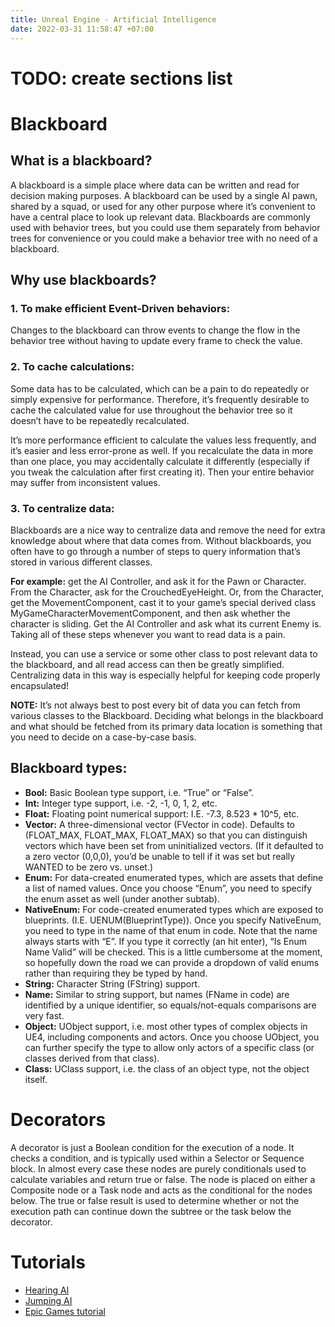 ```yaml
---
title: Unreal Engine - Artificial Intelligence
date: 2022-03-31 11:58:47 +07:00
---
```


# TODO: create sections list

# Blackboard
## What is a blackboard?
A blackboard is a simple place where data can be written and read for decision making purposes. A blackboard can be used by a single AI pawn, shared by a squad, or used for any other purpose where it’s convenient to have a central place to look up relevant data. Blackboards are commonly used with behavior trees, but you could use them separately from behavior trees for convenience or you could make a behavior tree with no need of a blackboard.

## Why use blackboards?
### 1. To make efficient Event-Driven behaviors:
Changes to the blackboard can throw events to change the flow in the behavior tree without having to update every frame to check the value.

### 2. To cache calculations:
Some data has to be calculated, which can be a pain to do repeatedly or simply expensive for performance. Therefore, it’s frequently desirable to cache the calculated value for use throughout the behavior tree so it doesn’t have to be repeatedly recalculated.

It’s more performance efficient to calculate the values less frequently, and it’s easier and less error-prone as well. If you recalculate the data in more than one place, you may accidentally calculate it differently (especially if you tweak the calculation after first creating it). Then your entire behavior may suffer from inconsistent values.

### 3. To centralize data:
Blackboards are a nice way to centralize data and remove the need for extra knowledge about where that data comes from. Without blackboards, you often have to go through a number of steps to query information that’s stored in various different classes.

**For example:** get the AI Controller, and ask it for the Pawn or Character. From the Character, ask for the CrouchedEyeHeight. Or, from the Character, get the MovementComponent, cast it to your game’s special derived class MyGameCharacterMovementComponent, and then ask whether the character is sliding. Get the AI Controller and ask what its current Enemy is. Taking all of these steps whenever you want to read data is a pain.

Instead, you can use a service or some other class to post relevant data to the blackboard, and all read access can then be greatly simplified. Centralizing data in this way is especially helpful for keeping code properly encapsulated!

**NOTE:** It’s not always best to post every bit of data you can fetch from various classes to the Blackboard. Deciding what belongs in the blackboard and what should be fetched from its primary data location is something that you need to decide on a case-by-case basis. 

## Blackboard types:
- **Bool:** Basic Boolean type support, i.e. “True” or “False”.
- **Int:** Integer type support, i.e. -2, -1, 0, 1, 2, etc.
- **Float:** Floating point numerical support: I.E. -7.3, 8.523 * 10^5, etc.
- **Vector:** A three-dimensional vector (FVector in code). Defaults to (FLOAT_MAX, FLOAT_MAX, FLOAT_MAX) so that you can distinguish vectors which have been set from uninitialized vectors. (If it defaulted to a zero vector (0,0,0), you’d be unable to tell if it was set but really WANTED to be zero vs. unset.)
- **Enum:** For data-created enumerated types, which are assets that define a list of named values. Once you choose “Enum”, you need to specify the enum asset as well (under another subtab).
- **NativeEnum:** For code-created enumerated types which are exposed to blueprints. (I.E. UENUM(BlueprintType)). Once you specify NativeEnum, you need to type in the name of that enum in code. Note that the name always starts with “E”. If you type it correctly (an hit enter), “Is Enum Name Valid” will be checked. This is a little cumbersome at the moment, so hopefully down the road we can provide a dropdown of valid enums rather than requiring they be typed by hand.
- **String:** Character String (FString) support.
- **Name:** Similar to string support, but names (FName in code) are identified by a unique identifier, so equals/not-equals comparisons are very fast.
- **Object:** UObject support, i.e. most other types of complex objects in UE4, including components and actors. Once you choose UObject, you can further specify the type to allow only actors of a specific class (or classes derived from that class).
- **Class:** UClass support, i.e. the class of an object type, not the object itself.

# Decorators
A decorator is just a Boolean condition for the execution of a node. It checks a condition, and is typically used within a Selector or Sequence block. In almost every case these nodes are purely conditionals used to calculate variables and return true or false. The node is placed on either a Composite node or a Task node and acts as the conditional for the nodes below. The true or false result is used to determine whether or not the execution path can continue down the subtree or the task below the decorator.

# Tutorials
- [Hearing AI](https://www.orfeasel.com/implement-ai-hearing-using-c/)
- [Jumping AI](https://www.orfeasel.com/implement-ai-hearing-using-c/)
- [Epic Games tutorial](https://www.youtube.com/watch?v=iY1jnFvHgbE&ab_channel=UnrealEngine)
